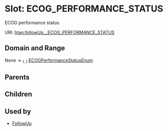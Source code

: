 
# Slot: ECOG_PERFORMANCE_STATUS

ECOG performance status

URI: [htan:followUp__ECOG_PERFORMANCE_STATUS](https://w3id.org/htan/followUp__ECOG_PERFORMANCE_STATUS)


## Domain and Range

None &#8594;  <sub>1..1</sub> [ECOGPerformanceStatusEnum](ECOGPerformanceStatusEnum.md)

## Parents


## Children


## Used by

 * [FollowUp](FollowUp.md)
